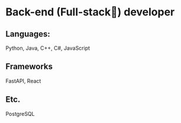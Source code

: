# Back-end (Full-stack🥲) developer

## Languages:
Python, Java, C++, C#, JavaScript

## Frameworks
FastAPI, React

## Etc.
PostgreSQL
